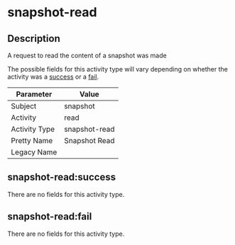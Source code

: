 snapshot-read
=============

Description
-----------
A request to read the content of a snapshot was made

The possible fields for this activity type will vary depending on whether the activity was a [success](#snapshot-readsuccess) or a [fail](#snapshot-readfail).

| Parameter     | Value         |
| ------------- | ------------- |
| Subject       | snapshot      |
| Activity      | read          |
| Activity Type | snapshot-read |
| Pretty Name   | Snapshot Read |
| Legacy Name   |               |

snapshot-read:success
---------------------

There are no fields for this activity type.


snapshot-read:fail
------------------

There are no fields for this activity type.
